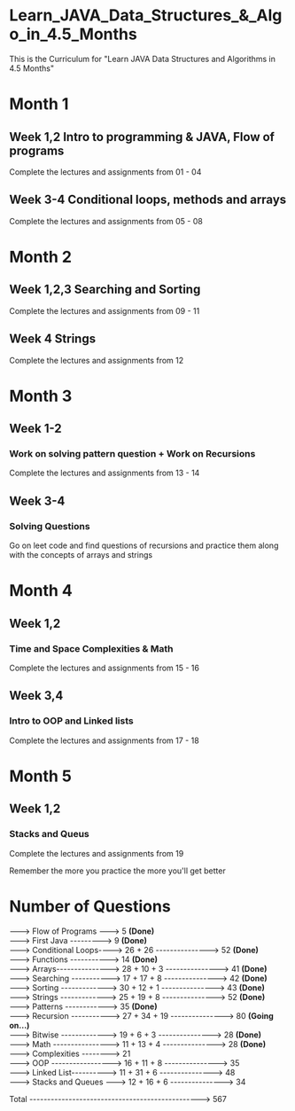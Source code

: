 # Learn_JAVA_Data_Structures_&_Algo_in_4.5_Months
This is the Curriculum for "Learn JAVA Data Structures and Algorithms in 4.5 Months"

# Month 1
## Week 1,2 Intro to programming & JAVA, Flow of programs
Complete the lectures and assignments from 01 - 04

## Week 3-4 Conditional loops, methods and arrays 
Complete the lectures and assignments from 05 - 08

# Month 2
## Week 1,2,3 Searching and Sorting
Complete the lectures and assignments from 09 - 11

## Week 4 Strings
Complete the lectures and assignments from 12

# Month 3
## Week 1-2
### Work on solving pattern question + Work on Recursions
Complete the lectures and assignments from 13 - 14

## Week 3-4
### Solving Questions
Go on leet code and find questions of recursions and practice them along with the concepts of arrays and strings

# Month 4
## Week 1,2
### Time and Space Complexities & Math
Complete the lectures and assignments from 15 - 16

## Week 3,4
### Intro to OOP and Linked lists
Complete the lectures and assignments from 17 - 18

# Month 5
## Week 1,2
### Stacks and Queus
Complete the lectures and assignments from 19

Remember the more you practice the more you'll get better

# Number of Questions

---> Flow of Programs ---> 5  __(Done)__ <br />
---> First Java ---------> 9  __(Done)__ <br />
---> Conditional Loops----> 26 + 26 ---------------> 52 __(Done)__ <br />
---> Functions -----------> 14  __(Done)__ <br />
---> Arrays---------------> 28 + 10 + 3 ---------------> 41 __(Done)__ <br />
---> Searching -----------> 17 + 17 + 8 ---------------> 42 __(Done)__ <br />
---> Sorting -------------> 30 + 12 + 1 ---------------> 43 __(Done)__ <br />
---> Strings -------------> 25 + 19 + 8 ---------------> 52 __(Done)__ <br />
---> Patterns ------------> 35  __(Done)__ <br />
---> Recursion -----------> 27 + 34 + 19 ---------------> 80 __(Going on...)__  <br />
---> Bitwise -------------> 19 + 6 + 3 ---------------> 28 __(Done)__ <br />
---> Math ----------------> 11 + 13 + 4 ---------------> 28  __(Done)__ <br />
---> Complexities --------> 21  <br />
---> OOP -----------------> 16 + 11 + 8 ---------------> 35 <br />
---> Linked List----------> 11 + 31 + 6 ---------------> 48 <br />
---> Stacks and Queues ---> 12 + 16 + 6 ---------------> 34 <br />


Total ------------------------------------------------> 567


